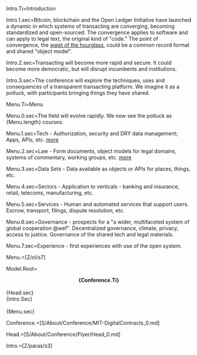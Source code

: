Intro.Ti=Introduction

Intro.1.sec=Bitcoin, blockchain and the Open Ledger Initiative have launched a dynamic in which systems of transacting are converging, becoming standardized and open-sourced.  The convergence applies to software and can apply to legal text, the original kind of "code."  The point of convergence, the <a href="index.php?action=doc&file=S/About/Conference/Stack/Hourglass_0.md">waist of the hourglass</a>,  could be a common record format and shared "object model".

Intro.2.sec=Transacting will become more rapid and secure.  It could become more democratic, but will disrupt incumbents and institutions.

Intro.3.sec=The conference will explore the techniques, uses and consequences of a transparent transacting platform.  We imagine it as a potluck, with participants bringing things they have shared.

Menu.Ti=Menu

Menu.0.sec=The field will evolve rapidly.  We now see the potluck as {Menu.length} courses:

Menu.1.sec=Tech - Authorization, security and DRY data management; Apps, APIs, etc. <a href="/index.php?action=doc&file=S/About/Conference/Stack/PDS/Tech_0.md">more</a>

Menu.2.sec=Law - Form documents, object models for legal domains, systems of commentary, working groups, etc. <a href="/index.php?action=doc&file=S/About/Conference/Stack/PDS/Terms_0.md">more</a>

Menu.3.sec=Data Sets - Data available as objects or APIs for places, things, etc.

Menu.4.sec=Sectors - Application to verticals - banking and insurance, retail, telecoms, manufacturing, etc.

Menu.5.sec=Services - Human and automated services that support users.  Escrow, transport, filings, dispute resolution, etc.

Menu.6.sec=Governance - prospects for a "a wider, multifaceted system of global cooperation @wef".  Decentralized governance, climate, privacy, access to justice.  Governance of the shared tech and legal materials.

Menu.7.sec=Experience - first experiences with use of the open system. 

Menu.=[Z/ol/s7]

Model.Root=<center><b>{Conference.Ti}</b></center><br>{Head.sec}<br>{Intro.Sec}<br><br>{Menu.sec}  

Conference.=[S/About/Conference/MIT-DigitalContracts_0.md]

Head.=[S/About/Conference/Flyer/Head_0.md]

Intro.=[Z/paras/s3]